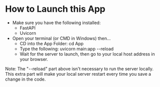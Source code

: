 # How to Launch this App
* Make sure you have the following installed:
    * FastAPI
    * Uvicorn
* Open your terminal (or CMD in Windows) then...
    * CD into the App Folder: cd App
    * Type the following: uvicorn main:app --reload
    * Wait for the server to launch, then go to your local host address in your browser. 

Note: The "--reload" part above isn't necessary to run the server locally. This extra part will make your local server restart every time you save a change in the code. 